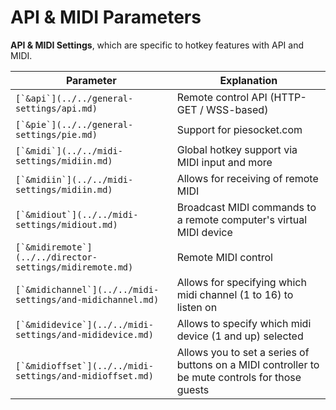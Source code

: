 # API & MIDI Parameters

**API & MIDI Settings**, which are specific to hotkey features with API and MIDI.

| Parameter                                                    | Explanation                                                                                     |
| ------------------------------------------------------------ | ----------------------------------------------------------------------------------------------- |
| ``[`&api`](../../general-settings/api.md)``                  | Remote control API (HTTP-GET / WSS-based)                                                       |
| ``[`&pie`](../../general-settings/pie.md)``                  | Support for piesocket.com                                                                       |
| ``[`&midi`](../../midi-settings/midiin.md)``                 | Global hotkey support via MIDI input and more                                                   |
| ``[`&midiin`](../../midi-settings/midiin.md)``               | Allows for receiving of remote MIDI                                                             |
| ``[`&midiout`](../../midi-settings/midiout.md)``             | Broadcast MIDI commands to a remote computer's virtual MIDI device                              |
| ``[`&midiremote`](../../director-settings/midiremote.md)``   | Remote MIDI control                                                                             |
| ``[`&midichannel`](../../midi-settings/and-midichannel.md)`` | Allows for specifying which midi channel (1 to 16) to listen on                                 |
| ``[`&mididevice`](../../midi-settings/and-mididevice.md)``   | Allows to specify which midi device (1 and up) selected                                         |
| ``[`&midioffset`](../../midi-settings/and-midioffset.md)``   | Allows you to set a series of buttons on a MIDI controller to be mute controls for those guests |
